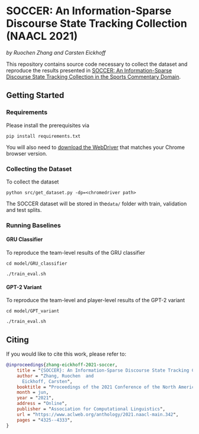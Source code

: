 # SOCCER: An Information-Sparse Discourse State Tracking Collection (NAACL 2021)
  *by Ruochen Zhang and Carsten Eickhoff*

This repository contains source code necessary to collect the dataset and reproduce the results presented in 
[SOCCER: An Information-Sparse Discourse State Tracking Collection in the Sports Commentary Domain](http://brown.edu/Research/AI/files/pubs/naacl21.pdf).

## Getting Started
### Requirements
Please install the prerequisites via

`pip install requirements.txt`

You will also need to [download the WebDriver](https://sites.google.com/a/chromium.org/chromedriver/downloads) that matches your Chrome browser version.

### Collecting the Dataset
To collect the dataset

`python src/get_dataset.py -dp=<chromedriver path>`

The SOCCER dataset will be stored in the`data/` folder with train, validation and test splits.

### Running Baselines

#### GRU Classifier
To reproduce the team-level results of the GRU classifier 
```
cd model/GRU_classifier

./train_eval.sh
```

#### GPT-2 Variant
To reproduce the team-level and player-level results of the GPT-2 variant
```
cd model/GPT_variant

./train_eval.sh
``` 

## Citing
If you would like to cite this work, please refer to:
```bibtex
@inproceedings{zhang-eickhoff-2021-soccer,
    title = "{SOCCER}: An Information-Sparse Discourse State Tracking Collection in the Sports Commentary Domain",
    author = "Zhang, Ruochen  and
      Eickhoff, Carsten",
    booktitle = "Proceedings of the 2021 Conference of the North American Chapter of the Association for Computational Linguistics: Human Language Technologies",
    month = jun,
    year = "2021",
    address = "Online",
    publisher = "Association for Computational Linguistics",
    url = "https://www.aclweb.org/anthology/2021.naacl-main.342",
    pages = "4325--4333",
}
```
